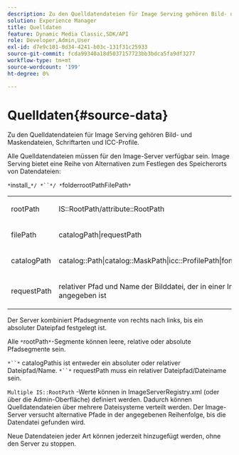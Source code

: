 ```yaml
---
description: Zu den Quelldatendateien für Image Serving gehören Bild- und Maskendateien, Schriftarten und ICC-Profile.
solution: Experience Manager
title: Quelldaten
feature: Dynamic Media Classic,SDK/API
role: Developer,Admin,User
exl-id: d7e9c101-8d34-4241-b03c-131f31c25933
source-git-commit: fcda99340a18d5037157723bb3bdca5fa9df3277
workflow-type: tm+mt
source-wordcount: '199'
ht-degree: 0%

---
```


# Quelldaten{#source-data}

Zu den Quelldatendateien für Image Serving gehören Bild- und Maskendateien, Schriftarten und ICC-Profile.

Alle Quelldatendateien müssen für den Image-Server verfügbar sein. Image Serving bietet eine Reihe von Alternativen zum Festlegen des Speicherorts von Datendateien:

`*`install_`*/ *``*/ *`folderrootPathFilePath`*`

<table id="simpletable_26686444C7EF46D6BC4C0490C8010BF9"> 
 <tr class="strow"> 
  <td class="stentry"> <p><span class="codeph"> <span class="varname"> rootPath</span></span> </p></td> 
  <td class="stentry"> <p><span class="codeph"> IS::RootPath/attribute::RootPath</span> </p></td> 
 </tr> 
 <tr class="strow"> 
  <td class="stentry"> <p><span class="codeph"> <span class="varname"> filePath  </span></span> </p></td> 
  <td class="stentry"> <p><span class="codeph"> catalogPath|requestPath</span> </p></td> 
 </tr> 
 <tr class="strow"> 
  <td class="stentry"> <p><span class="codeph"> <span class="varname"> catalogPath</span></span> </p></td> 
  <td class="stentry"> <p><span class="codeph"> catalog::Path|catalog::MaskPath|icc::ProfilePath|font::FontPath|font::MetricsPath</span> </p></td> 
 </tr> 
 <tr class="strow"> 
  <td class="stentry"> <p><span class="codeph"> <span class="varname"> requestPath</span></span> </p></td> 
  <td class="stentry"> <p><span class="codeph"> relativer Pfad und Name der Bilddatei, der in einer Image Serving HTTP-Anfrage angegeben ist</span> </p></td> 
 </tr> 
</table>

Der Server kombiniert Pfadsegmente von rechts nach links, bis ein absoluter Dateipfad festgelegt ist.

Alle `*`rootPath`*`-Segmente können leere, relative oder absolute Pfadsegmente sein.

`*``*` catalogPathis ist entweder ein absoluter oder relativer Dateipfad/Name. `*``*` requestPath muss ein relativer Dateipfad/Dateiname sein.

`Multiple IS::RootPath` -Werte können in ImageServerRegistry.xml (oder über die Admin-Oberfläche) definiert werden. Dadurch können Quelldatendateien über mehrere Dateisysteme verteilt werden. Der Image-Server versucht alternative Pfade in der angegebenen Reihenfolge, bis die Datendatei gefunden wird.

Neue Datendateien jeder Art können jederzeit hinzugefügt werden, ohne den Server zu stoppen.
